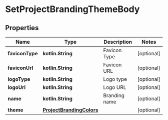
# SetProjectBrandingThemeBody

## Properties
| Name | Type | Description | Notes |
| ------------ | ------------- | ------------- | ------------- |
| **faviconType** | **kotlin.String** | Favicon Type |  [optional] |
| **faviconUrl** | **kotlin.String** | Favicon URL |  [optional] |
| **logoType** | **kotlin.String** | Logo type |  [optional] |
| **logoUrl** | **kotlin.String** | Logo URL |  [optional] |
| **name** | **kotlin.String** | Branding name |  [optional] |
| **theme** | [**ProjectBrandingColors**](ProjectBrandingColors.md) |  |  [optional] |



